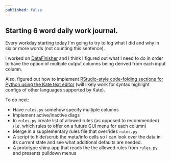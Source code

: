 ```yaml
---
published: false
---
```

## Starting 6 word daily work journal.	

Every workday starting today I'm going to try to log what I did and why in six or more words (not counting this sentence).

I worked on [DataFinisher](https://github.com/UTHSCSA-CIRD/datafinisher/tree/f_infocol) and I think I figured out what I need to do in order to have the option of multiple output columns being derived from each input column. 

Also, figured out how to implement [RStudio-style code-folding sections for Python using the Kate text editor](https://gist.github.com/bokov/71392f18e3b6aadac06edf037c003504) (will likely work for syntax highlight configs of other languages supported by Kate).

To do next:

* Have `rules.py` somehow specify multiple columns
* Implement active/inactive diags
* In `rules.py` create list of allowed rules (as opposed to recommended) (i.e. which rules to offer on a future GUI menu for each column)
* Merge in a supplementary rules file that overrides `rules.py`
* A script to hide/scrub the meta/info cells so I can look over the data in its current state and see what additional defaults are needed.
* A prototype shiny app that reads the the allowed rules from `rules.py` and presents pulldown menus
